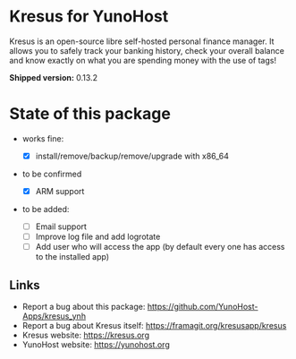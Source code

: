 # Kresus for YunoHost

Kresus is an open-source libre self-hosted personal finance manager. It allows you to safely track your banking history, check your overall balance and know exactly on what you are spending money with the use of tags!

**Shipped version:** 0.13.2

# State of this package

* works fine:

  * [x] install/remove/backup/remove/upgrade with x86_64

* to be confirmed
  * [x] ARM support

* to be added:
  * [ ] Email support
  * [ ] Improve log file and add logrotate
  * [ ] Add user who will access the app (by default every one has access to the installed app)

## Links

 * Report a bug about this package: https://github.com/YunoHost-Apps/kresus_ynh
 * Report a bug about Kresus itself: https://framagit.org/kresusapp/kresus
 * Kresus website: https://kresus.org
 * YunoHost website: https://yunohost.org
